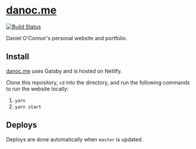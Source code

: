 # [danoc.me](https://danoc.me/)

[![Build Status](https://travis-ci.com/danoc/danoc.me.svg?branch=master)](https://travis-ci.com/danoc/danoc.me)

Daniel O'Connor's personal website and portfolio.

## Install

[danoc.me](https://danoc.me/) uses Gatsby and is hosted on Netlify.

Clone this repository, `cd` into the directory, and run the following commands to run the website locally:

1.  `yarn`
2.  `yarn start`

## Deploys

Deploys are done automatically when `master` is updated.
